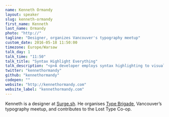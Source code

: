 ```yaml
---
name: Kenneth Ormandy
layout: speaker
slug: kenneth-ormandy
first_name: Kenneth
last_name: Ormandy
photo: "http://"
tagline: "Designer, organizes Vancouver's typography meetup"
custom_date: 2016-05-18 11:50:00
timezone: Europe/Warsaw
talk_day: 1
talk_time: "11:50"
talk_title: "Syntax Highlight Everything"
talk_description: "<p>A developer employs syntax highlighting to visually differentiate portions of her code; for centuries, designers, printers, and scribes have done the same for readers. Today, advanced features built into fonts can subtly signify types of content, increase a text’s authority, and are actually necessary for many languages.</p><p>This talk introduces designers and developers to highlighting syntaxes beyond code. Learn how to access these advanced typographic features using CSS and JavaScript, and—more importantly—where to apply them.</p>"
twitter: "kennethormandy"
github: "kennethormandy"
codepen: ""
website: "http://kennethormandy.com"
website_label: "kennethormandy.com"
---
```


<p>Kenneth is a designer at <a href="http://surge.sh">Surge.sh</a>. He organises <a href="http://typebrigade.com/">Type Brigade</a>, Vancouver’s typography meetup, and contributes to the Lost Type Co-op.</p>
